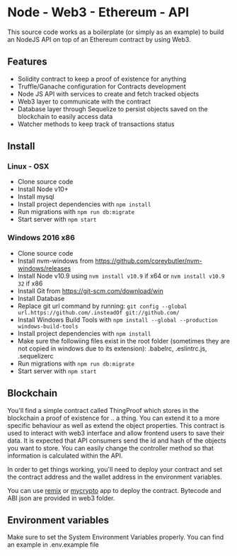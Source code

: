 # Node - Web3 - Ethereum - API

This source code works as a boilerplate (or simply as an example) to build an NodeJS API on top of an Ethereum contract by using Web3.


## Features

- Solidity contract to keep a proof of existence for anything
- Truffle/Ganache configuration for Contracts development
- Node JS API with services to create and fetch tracked objects
- Web3 layer to communicate with the contract
- Database layer through Sequelize to persist objects saved on the blockchain to easily access data
- Watcher methods to keep track of transactions status


## Install

### Linux - OSX

- Clone source code
- Install Node v10+
- Install mysql
- Install project dependencies with `npm install`
- Run migrations with `npm run db:migrate`
- Start server with `npm start`

### Windows 2016 x86

- Clone source code
- Install nvm-windows from https://github.com/coreybutler/nvm-windows/releases
- Install Node v10.9 using `nvm install v10.9` if x64 or `nvm install v10.9 32` if x86
- Install Git from https://git-scm.com/download/win
- Install Database
- Replace git url command by running: `git config --global url.https://github.com/.insteadOf git://github.com/`
- Install Windows Build Tools with `npm install --global --production windows-build-tools`
- Install project dependencies with `npm install`
- Make sure the followiing files exist in the root folder (sometimes they are not copied in windows due to its extension): .babelrc, .eslintrc.js, .sequelizerc
- Run migrations with `npm run db:migrate`
- Start server with `npm start`

## Blockchain

You'll find a simple contract called ThingProof which stores in the blockchain a proof of existence for .. a thing. You can extend it to a more specific behaviour as well as extend the object properties. This contract is used to interact with web3 interface and allow frontend users to save their data. It is expected that API consumers send the id and hash of the objects you want to store. You can easily change the controller method so that information is calculated within the API.

In order to get things working, you'll need to deploy your contract and set the contract address and the wallet address in the environment variables.

You can use [remix](https://remix.ethereum.org/) or [mycrypto](https://mycrypto.com/) app to deploy the contract. Bytecode and ABI json are provided in web3 folder.

## Environment variables

Make sure to set the System Environment Variables properly. You can find an example in .env.example file
